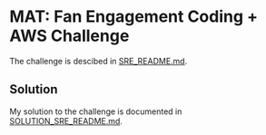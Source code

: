 # MAT: Fan Engagement Coding + AWS Challenge

The challenge is descibed in [SRE_README.md](./SRE_README.md).

## Solution

My solution to the challenge is documented in [SOLUTION_SRE_README.md](SOLUTION_SRE_README.md).
